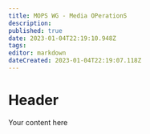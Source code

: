 ```yaml
---
title: MOPS WG - Media OPerationS
description: 
published: true
date: 2023-01-04T22:19:10.948Z
tags: 
editor: markdown
dateCreated: 2023-01-04T22:19:07.118Z
---
```


# Header
Your content here